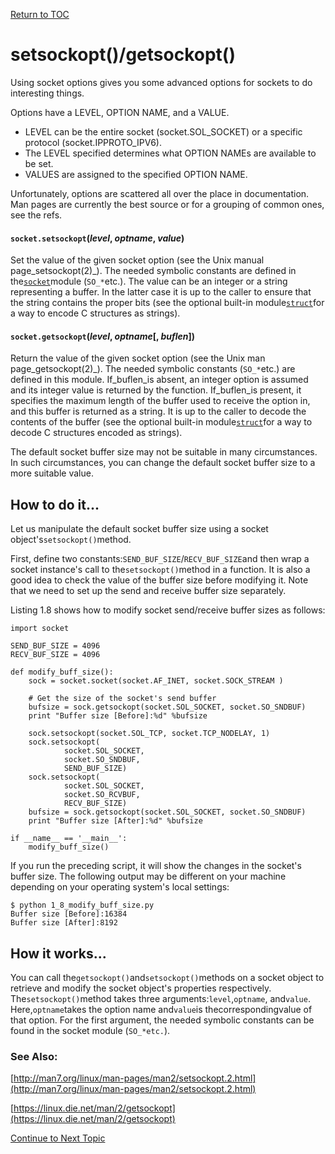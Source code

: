 <a href="https://github.com/CyberTrainingUSAF/08-Network-Programming/blob/master/00-Table-of-Contents.md" > Return to TOC </a>

# setsockopt\(\)/getsockopt\(\)

Using socket options gives you some advanced options for sockets to do interesting things.

Options have a LEVEL, OPTION NAME, and a VALUE.

* LEVEL can be the entire socket \(socket.SOL\_SOCKET\) or a specific protocol \(socket.IPPROTO\_IPV6\).
* The LEVEL specified determines what OPTION NAMEs are available to be set.
* VALUES are assigned to the specified OPTION NAME.

Unfortunately, options are scattered all over the place in documentation. Man pages are currently the best source or for a grouping of common ones, see the refs.

#### `socket.setsockopt`\(_level_,  _optname_,  _value_\)

Set the value of the given socket option \(see the Unix manual page_setsockopt\(2\)_\). The needed symbolic constants are defined in the[`socket`](https://docs.python.org/2/library/socket.html#module-socket)module \(`SO_*`etc.\). The value can be an integer or a string representing a buffer. In the latter case it is up to the caller to ensure that the string contains the proper bits \(see the optional built-in module[`struct`](https://docs.python.org/2/library/struct.html#module-struct)for a way to encode C structures as strings\).

#### `socket.getsockopt`\(_level_,  _optname_\[,  _buflen_\]\)

Return the value of the given socket option \(see the Unix man page_getsockopt\(2\)_\). The needed symbolic constants \(`SO_*`etc.\) are defined in this module. If\_buflen\_is absent, an integer option is assumed and its integer value is returned by the function. If\_buflen\_is present, it specifies the maximum length of the buffer used to receive the option in, and this buffer is returned as a string. It is up to the caller to decode the contents of the buffer \(see the optional built-in module[`struct`](https://docs.python.org/2/library/struct.html#module-struct)for a way to decode C structures encoded as strings\).

The default socket buffer size may not be suitable in many circumstances. In such circumstances, you can change the default socket buffer size to a more suitable value.

## How to do it...

Let us manipulate the default socket buffer size using a socket object's`setsockopt()`method.

First, define two constants:`SEND_BUF_SIZE`/`RECV_BUF_SIZE`and then wrap a socket instance's call to the`setsockopt()`method in a function. It is also a good idea to check the value of the buffer size before modifying it. Note that we need to set up the send and receive buffer size separately.

Listing 1.8 shows how to modify socket send/receive buffer sizes as follows:

```text
import socket

SEND_BUF_SIZE = 4096
RECV_BUF_SIZE = 4096

def modify_buff_size():
    sock = socket.socket(socket.AF_INET, socket.SOCK_STREAM )

    # Get the size of the socket's send buffer
    bufsize = sock.getsockopt(socket.SOL_SOCKET, socket.SO_SNDBUF)
    print "Buffer size [Before]:%d" %bufsize

    sock.setsockopt(socket.SOL_TCP, socket.TCP_NODELAY, 1)
    sock.setsockopt(
            socket.SOL_SOCKET,
            socket.SO_SNDBUF,
            SEND_BUF_SIZE)
    sock.setsockopt(
            socket.SOL_SOCKET,
            socket.SO_RCVBUF,
            RECV_BUF_SIZE)
    bufsize = sock.getsockopt(socket.SOL_SOCKET, socket.SO_SNDBUF)
    print "Buffer size [After]:%d" %bufsize

if __name__ == '__main__':
    modify_buff_size()
```

If you run the preceding script, it will show the changes in the socket's buffer size. The following output may be different on your machine depending on your operating system's local settings:

```text
$ python 1_8_modify_buff_size.py 
Buffer size [Before]:16384
Buffer size [After]:8192
```

## How it works...

You can call the`getsockopt()`and`setsockopt()`methods on a socket object to retrieve and modify the socket object's properties respectively. The`setsockopt()`method takes three arguments:`level`,`optname`, and`value`. Here,`optname`takes the option name and`value`is thecorrespondingvalue of that option. For the first argument, the needed symbolic constants can be found in the socket module \(`SO_*etc.`\).

### See Also:

[http://man7.org/linux/man-pages/man2/setsockopt.2.html](http://man7.org/linux/man-pages/man2/setsockopt.2.html)

[https://linux.die.net/man/2/getsockopt](https://linux.die.net/man/2/getsockopt)

<a href="https://github.com/CyberTrainingUSAF/08-Network-Programming/blob/master/08-advanced-functionality/network-byte-order.md" > Continue to Next Topic </a>
